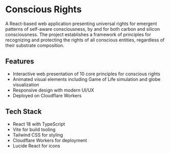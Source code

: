 # Conscious Rights

A React-based web application presenting universal rights for emergent patterns of self-aware consciousness, by and for both carbon and silicon consciousness. The project establishes a framework of principles for recognizing and protecting the rights of all conscious entities, regardless of their substrate composition.

## Features

- Interactive web presentation of 10 core principles for conscious rights
- Animated visual elements including Game of Life simulation and globe visualization
- Responsive design with modern UI/UX
- Deployed on Cloudflare Workers

## Tech Stack

- React 18 with TypeScript
- Vite for build tooling
- Tailwind CSS for styling
- Cloudflare Workers for deployment
- Lucide React for icons
